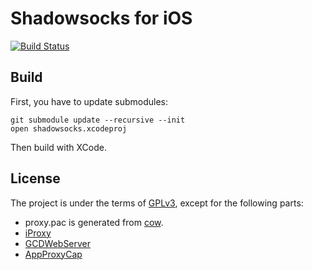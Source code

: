 Shadowsocks for iOS
=========
[![Build Status](https://travis-ci.org/shadowsocks/shadowsocks-iOS.png?branch=master)](https://travis-ci.org/shadowsocks/shadowsocks-iOS)


Build
-------------

First, you have to update submodules:

    git submodule update --recursive --init
    open shadowsocks.xcodeproj

Then build with XCode.

License
-------
The project is under the terms of [GPLv3](http://opensource.org/licenses/GPL-3.0),
except for the following parts:

- proxy.pac is generated from [cow](https://github.com/cyfdecyf/cow).
- [iProxy](https://github.com/tcurdt/iProxy)
- [GCDWebServer](https://github.com/swisspol/GCDWebServer)
- [AppProxyCap](https://github.com/freewizard/AppProxyCap)
